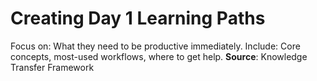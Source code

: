 # Creating Day 1 Learning Paths
Focus on: What they need to be productive immediately.
Include: Core concepts, most-used workflows, where to get help.
**Source**: Knowledge Transfer Framework
